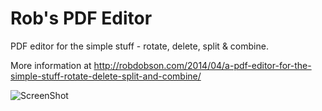 Rob's PDF Editor
================

PDF editor for the simple stuff - rotate, delete, split & combine.

More information at http://robdobson.com/2014/04/a-pdf-editor-for-the-simple-stuff-rotate-delete-split-and-combine/

![ScreenShot](https://raw.github.com/robdobsn/RobsPdfEditor/master/screenshots/latest.jpg)
